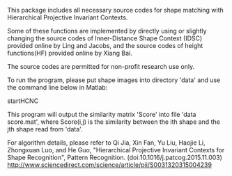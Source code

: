 
This package includes all necessary source codes for shape matching with Hierarchical Projective Invariant Contexts. 

Some of these functions are implemented by directly using or slightly changing the source codes of Inner-Distance Shape Context (IDSC) provided online by Ling and Jacobs, and the source codes of height functions(HF) provided online by Xiang Bai.

The source codes are permitted for non-profit research use only.

To run the program, please put shape images into directory 'data' and use the command line below in Matlab: 

startHCNC

This program will output the similarity matrix 'Score' into file 'data score.mat', where Score(i,j) is the similarity between the ith shape and the jth shape read from 'data'.


For algorithm details, please refer to 
Qi Jia, Xin Fan, Yu Liu, Haojie Li, Zhongxuan Luo, and He Guo, "Hierarchical Projective Invariant Contexts for Shape Recognition", Pattern Recognition. 
(doi:10.1016/j.patcog.2015.11.003)
http://www.sciencedirect.com/science/article/pii/S0031320315004239
